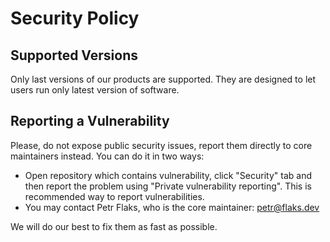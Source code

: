 # Security Policy

## Supported Versions

Only last versions of our products are supported. They are designed to let users run only latest version of software.

## Reporting a Vulnerability

Please, do not expose public security issues, report them directly to core maintainers instead. You can do it in two ways:

- Open repository which contains vulnerability, click "Security" tab and then report the problem using "Private vulnerability reporting". This is recommended way to report vulnerabilities.
- You may contact Petr Flaks, who is the core maintainer: petr@flaks.dev

We will do our best to fix them as fast as possible.

